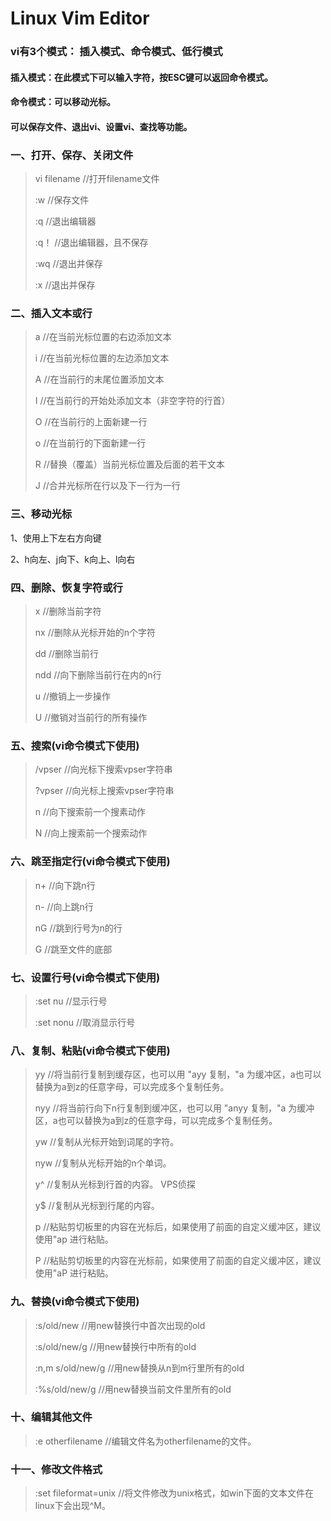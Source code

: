 # Linux Vim Editor
###  vi有3个模式： 插入模式、命令模式、低行模式
#### 插入模式：在此模式下可以输入字符，按ESC键可以返回命令模式。
#### 命令模式：可以移动光标。
#### 可以保存文件、退出vi、设置vi、查找等功能。
### 一、打开、保存、关闭文件
> vi filename              //打开filename文件
> 
> :w                         //保存文件
> 
> :q          //退出编辑器
> 
> :q！        //退出编辑器，且不保存
> 
> :wq         //退出并保存
> 
> :x           //退出并保存
> 
### 二、插入文本或行
>a         //在当前光标位置的右边添加文本
>
>i          //在当前光标位置的左边添加文本
>
>A        //在当前行的末尾位置添加文本
>
>I         //在当前行的开始处添加文本（非空字符的行首）
>
>O       //在当前行的上面新建一行
>
>o        //在当前行的下面新建一行
>
>R         //替换（覆盖）当前光标位置及后面的若干文本
>
>J         //合并光标所在行以及下一行为一行
>
### 三、移动光标
1、使用上下左右方向键

2、h向左、j向下、k向上、l向右
### 四、删除、恢复字符或行
>x         //删除当前字符
>
>nx         //删除从光标开始的n个字符
>
>dd      //删除当前行
>
>ndd   //向下删除当前行在内的n行
>
>u       //撤销上一步操作
>
>U      //撤销对当前行的所有操作
### 五、搜索(vi命令模式下使用)

>/vpser     //向光标下搜索vpser字符串
>
>?vpser     //向光标上搜索vpser字符串
>
>n           //向下搜索前一个搜素动作
>
>N         //向上搜索前一个搜索动作
### 六、跳至指定行(vi命令模式下使用)

>n+        //向下跳n行
>
>n-         //向上跳n行
>
>nG        //跳到行号为n的行
>
>G           //跳至文件的底部
### 七、设置行号(vi命令模式下使用)
>:set  nu     //显示行号
>
>:set nonu    //取消显示行号
### 八、复制、粘贴(vi命令模式下使用)

>yy    //将当前行复制到缓存区，也可以用 "ayy 复制，"a 为缓冲区，a也可以替换为a到z的任意字母，可以完成多个复制任务。
>
>nyy   //将当前行向下n行复制到缓冲区，也可以用 "anyy 复制，"a 为缓冲区，a也可以替换为a到z的任意字母，可以完成多个复制任务。
>
>yw    //复制从光标开始到词尾的字符。
>
>nyw   //复制从光标开始的n个单词。
>
>y^      //复制从光标到行首的内容。  VPS侦探
>
>y$      //复制从光标到行尾的内容。
>
>p        //粘贴剪切板里的内容在光标后，如果使用了前面的自定义缓冲区，建议使用"ap 进行粘贴。
>
>P        //粘贴剪切板里的内容在光标前，如果使用了前面的自定义缓冲区，建议使用"aP 进行粘贴。
### 九、替换(vi命令模式下使用)
>:s/old/new      //用new替换行中首次出现的old
>
>:s/old/new/g         //用new替换行中所有的old
>
>:n,m s/old/new/g     //用new替换从n到m行里所有的old
>
>:%s/old/new/g      //用new替换当前文件里所有的old
### 十、编辑其他文件
>:e otherfilename    //编辑文件名为otherfilename的文件。
### 十一、修改文件格式
>:set fileformat=unix   //将文件修改为unix格式，如win下面的文本文件在linux下会出现^M。

